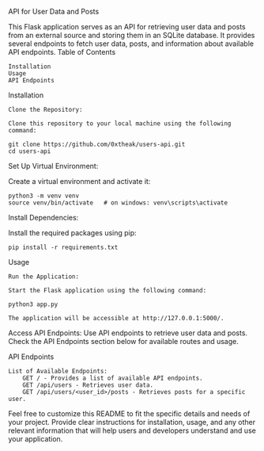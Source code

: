 API for User Data and Posts

This Flask application serves as an API for retrieving user data and posts from an external source and storing them in an SQLite database. It provides several endpoints to fetch user data, posts, and information about available API endpoints.
Table of Contents

    Installation
    Usage
    API Endpoints

Installation

    Clone the Repository:

    Clone this repository to your local machine using the following command:

    git clone https://github.com/0xtheak/users-api.git
    cd users-api


Set Up Virtual Environment:

Create a virtual environment and activate it:

    python3 -m venv venv
    source venv/bin/activate   # on windows: venv\scripts\activate


Install Dependencies:

Install the required packages using pip:

    pip install -r requirements.txt


Usage

    Run the Application:

    Start the Flask application using the following command:

    python3 app.py

    The application will be accessible at http://127.0.0.1:5000/.

Access API Endpoints:
    Use API endpoints to retrieve user data and posts. Check the API Endpoints section below for available routes and usage.

API Endpoints

    List of Available Endpoints:
        GET / - Provides a list of available API endpoints.
        GET /api/users - Retrieves user data.
        GET /api/users/<user_id>/posts - Retrieves posts for a specific user.


Feel free to customize this README to fit the specific details and needs of your project. Provide clear instructions for installation, usage, and any other relevant information that will help users and developers understand and use your application.